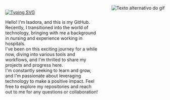 
<div style="display: grid; grid-template-columns: auto auto;">
  <div style="display: subgrid;">
    <p>
      <a href="https://git.io/typing-svg">
        <img src="https://readme-typing-svg.demolab.com?font=Cinzel&pause=1000&color=174C29&random=false&width=435&lines=Hello%2C+fellow+explorer!" alt="Typing SVG" />
      </a>
    </p>
    <p>Hello! I'm Isadora, and this is my GitHub. Recently, I transitioned into the world of technology, bringing with me a background in nursing and experience working in hospitals.<br> I've been on this exciting journey for a while now, diving into various tools and workflows, and I'm thrilled to share my projects and progress here. <br>I'm constantly seeking to learn and grow, and I'm passionate about leveraging technology to make a positive impact. Feel free to explore my repositories and reach out to me for any questions or collaboration!</p>
  </div>
  <div style="margin-left: 40px;">
    <img src="https://media2.giphy.com/media/v1.Y2lkPTc5MGI3NjExZnB1cjBodXp4NWs2dXIwdGhlbDU3aXc5aHdvcXB6cHMxaWxsbDR6eiZlcD12MV9naWZzX3NlYXJjaCZjdD1n/bXVAd2ZD5ND9e/200.webp" alt="Texto alternativo do gif">
  </div>
</div>







